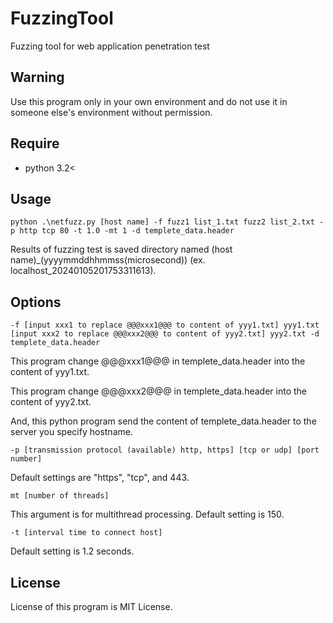 # FuzzingTool
Fuzzing tool for web application penetration test


## Warning

Use this program only in your own environment and do not use it in someone else's environment without permission.

## Require

- python 3.2<

## Usage

```
python .\netfuzz.py [host name] -f fuzz1 list_1.txt fuzz2 list_2.txt -p http tcp 80 -t 1.0 -mt 1 -d templete_data.header
```

Results of fuzzing test is saved directory named (host name)_(yyyymmddhhmmss(microsecond)) (ex. localhost_20240105201753311613).

## Options

`-f [input xxx1 to replace @@@xxx1@@@ to content of yyy1.txt] yyy1.txt [input xxx2 to replace @@@xxx2@@@ to content of yyy2.txt] yyy2.txt -d templete_data.header`

This program change @@@xxx1@@@ in templete_data.header into the content of yyy1.txt.

This program change @@@xxx2@@@ in templete_data.header into the content of yyy2.txt.

And, this python program send the content of templete_data.header to the server you specify hostname.

`-p [transmission protocol (available) http, https] [tcp or udp] [port number]`

Default settings are "https", "tcp", and 443.

`mt [number of threads]`

This argument is for multithread processing. Default setting is 150.

`-t [interval time to connect host]`

Default setting is 1.2 seconds.

## License

License of this program is MIT License.
